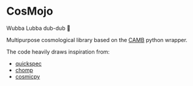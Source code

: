 # CosMojo
Wubba Lubba dub-dub :space_invader:

Multipurpose cosmological library based on the [CAMB](https://github.com/cmbant/CAMB) python wrapper.

The code heavily draws inspiration from:
- [quickspec](https://github.com/dhanson/quickspec)
- [chomp](https://code.google.com/archive/p/chomp/)
- [cosmicpy](https://github.com/EiffL/cosmicpy)
